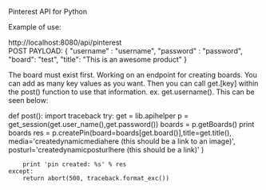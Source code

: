 Pinterest API for Python

Example of use:

http://localhost:8080/api/pinterest  
POST
PAYLOAD:
{
"username" : "username",
"password" : "password",
"board": "test",
"title": "This is an awesome product"
}

The board must exist first. Working on an endpoint for creating boards. You can add as many key values as you want. Then you can call get.[key] within the post() function to use that information. ex. get.username(). This can be seen below:

def post():
    import traceback
    try:
        get = lib.apihelper
        p = get_session(get.user_name(),get.password())
        boards = p.getBoards()
        print boards
        res = p.createPin(board=boards[get.board()],title=get.title(),
                    media='createdynamicmediahere (this should be a link to an image)',
                    posturl='createdynamicposturlhere (this should be a link)'
                )

        print 'pin created: %s' % res
    except:
        return abort(500, traceback.format_exc())

